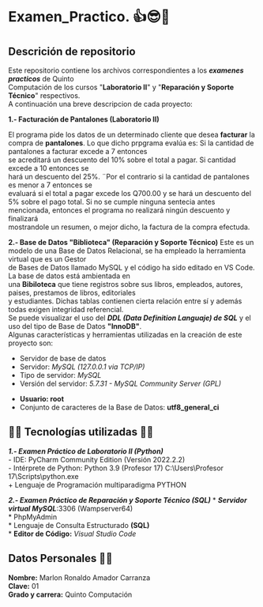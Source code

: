 # Examen_Practico. 👍😎🤖
## Descrición de repositorio

Este repositorio contiene los archivos correspondientes a los **_examenes practicos_** de Quinto <br>
Computación de los cursos "**Laboratorio II**" y "**Reparación y Soporte Técnico**" respectivos.  <br>
A continuación una breve descripcion de cada proyecto: <br>

**1.- Facturación de Pantalones (Laboratorio II)**

El programa pide los datos de un determinado cliente que desea **facturar** la compra de **pantalones**.
Lo que dicho prpgrama evalúa es: Si la cantidad de pantalones a facturar excede a 7 entonces <br>
se acreditará un descuento del 10% sobre el total a pagar. Si cantidad excede a 10 entonces se <br>
hará un descuento del 25%. ¨Por el contrario si la cantidad de pantalones es menor a 7 entonces se <br>
evaluará si el total a pagar excede los Q700.00 y se hará un descuento del 5% sobre el pago total. Si no
se cumple ninguna sentecia antes mencionada, entonces el programa no realizará ningún descuento y finalizará <br>
mostrandole un resumen, o mejor dicho, la factura de la compra efectuda.

**2.- Base de Datos "Biblioteca" (Reparación y Soporte Técnico)**
Este es un modelo de una Base de Datos Relacional, se ha empleado la herramienta virtual que es un Gestor <br>
de Bases de Datos llamado MySQL y el código ha sido editado en VS Code. La base de datos está ambientada en <br>
una **Bibiloteca** que tiene registros sobre sus libros, empleados, autores, paises, prestamos de libros, editoriales <br>
y estudiantes. Dichas tablas contienen cierta relación entre sí y además todas exigen integridad referencial. <br>
Se puede visualizar el uso del **_DDL (Data Definition Languaje) de SQL_** y el uso del tipo de Base de Datos **"InnoDB"**.<br>
Algunas características y herramientas utilizadas en la creación de este proyecto son: <br>
- Servidor de base de datos <br>
- Servidor: _MySQL (127.0.0.1 via TCP/IP)_ <br>
- Tipo de servidor: _MySQL_ <br>
- Versión del servidor: _5.7.31 - MySQL Community Server (GPL)_ <br>
+ **Usuario: root** <br>
+ Conjunto de caracteres de la Base de Datos: **utf8_general_ci**
## 🤖🤖 Tecnologías utilizadas 🤖🤖

**_1.- Examen Práctico de Laboratorio II (Python) <br>_**
    - IDE: PyCharm Community Edition (Versión 2022.2.2) <br>
    - Intérprete de Python: Python 3.9 (Profesor 17) C:\Users\Profesor 17\Scripts\python.exe <br>
    + Lenguaje de Programación multiparadigma PYTHON <br>

**_2.- Examen Práctico de Reparación y Soporte Técnico (SQL)_**
    * **_Servidor virtual MySQL_**:3306 (Wampserver64) <br>
    * PhpMyAdmin <br>
    * Lenguaje de Consulta Estructurado **(SQL)** <br>
    * **Editor de Código:** _Visual Studio Code_ <br>
## Datos Personales 👀🐼
**Nombre:** Marlon Ronaldo Amador Carranza <br>
**Clave:** 01 <br>
**Grado y carrera:** Quinto Computación <br>